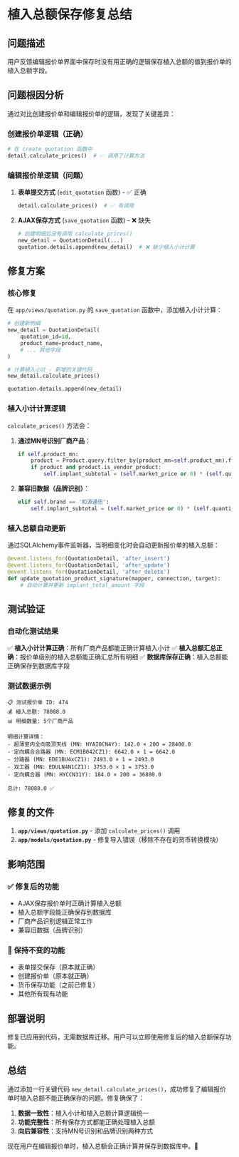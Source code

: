 # 植入总额保存修复总结

## 问题描述
用户反馈编辑报价单界面中保存时没有用正确的逻辑保存植入总额的值到报价单的植入总额字段。

## 问题根因分析

通过对比创建报价单和编辑报价单的逻辑，发现了关键差异：

### 创建报价单逻辑（正确）
```python
# 在 create_quotation 函数中
detail.calculate_prices()  # ✅ 调用了计算方法
```

### 编辑报价单逻辑（问题）
1. **表单提交方式** (`edit_quotation` 函数) - ✅ 正确
   ```python
   detail.calculate_prices()  # ✅ 有调用
   ```

2. **AJAX保存方式** (`save_quotation` 函数) - ❌ 缺失
   ```python
   # 创建明细后没有调用 calculate_prices()
   new_detail = QuotationDetail(...)
   quotation.details.append(new_detail)  # ❌ 缺少植入小计计算
   ```

## 修复方案

### 核心修复
在 `app/views/quotation.py` 的 `save_quotation` 函数中，添加植入小计计算：

```python
# 创建新明细
new_detail = QuotationDetail(
    quotation_id=id,
    product_name=product_name,
    # ... 其他字段
)

# 计算植入小计 - 新增的关键代码
new_detail.calculate_prices()

quotation.details.append(new_detail)
```

### 植入小计计算逻辑
`calculate_prices()` 方法会：

1. **通过MN号识别厂商产品**：
   ```python
   if self.product_mn:
       product = Product.query.filter_by(product_mn=self.product_mn).first()
       if product and product.is_vendor_product:
           self.implant_subtotal = (self.market_price or 0) * (self.quantity or 0)
   ```

2. **兼容旧数据（品牌识别）**：
   ```python
   elif self.brand == '和源通信':
       self.implant_subtotal = (self.market_price or 0) * (self.quantity or 0)
   ```

### 植入总额自动更新
通过SQLAlchemy事件监听器，当明细变化时会自动更新报价单的植入总额：

```python
@event.listens_for(QuotationDetail, 'after_insert')
@event.listens_for(QuotationDetail, 'after_update') 
@event.listens_for(QuotationDetail, 'after_delete')
def update_quotation_product_signature(mapper, connection, target):
    # 自动计算并更新 implant_total_amount 字段
```

## 测试验证

### 自动化测试结果
✅ **植入小计计算正确**：所有厂商产品都能正确计算植入小计
✅ **植入总额汇总正确**：报价单级别的植入总额能正确汇总所有明细
✅ **数据库保存正确**：植入总额能正确保存到数据库字段

### 测试数据示例
```
📋 测试报价单 ID: 474
💰 植入总额: 78088.0
📊 明细数量: 5个厂商产品

明细计算详情：
- 超薄室内全向吸顶天线 (MN: HYAIOCN4Y): 142.0 × 200 = 28400.0
- 定向耦合合路器 (MN: ECM1B042CZ1): 6642.0 × 1 = 6642.0
- 分路器 (MN: EDE1BU4xCZ1): 2493.0 × 1 = 2493.0
- 双工器 (MN: EDULN4N1CZ1): 3753.0 × 1 = 3753.0
- 定向耦合器 (MN: HYCCN31Y): 184.0 × 200 = 36800.0

总计: 78088.0 ✅
```

## 修复的文件

1. **`app/views/quotation.py`** - 添加 `calculate_prices()` 调用
2. **`app/models/quotation.py`** - 修复导入错误（移除不存在的货币转换模块）

## 影响范围

### ✅ 修复后的功能
- AJAX保存报价单时正确计算植入总额
- 植入总额字段能正确保存到数据库
- 厂商产品识别逻辑正常工作
- 兼容旧数据（品牌识别）

### 🔄 保持不变的功能
- 表单提交保存（原本就正确）
- 创建报价单（原本就正确）
- 货币保存功能（之前已修复）
- 其他所有现有功能

## 部署说明

修复已应用到代码，无需数据库迁移。用户可以立即使用修复后的植入总额保存功能。

## 总结

通过添加一行关键代码 `new_detail.calculate_prices()`，成功修复了编辑报价单时植入总额不能正确保存的问题。修复确保了：

1. **数据一致性**：植入小计和植入总额计算逻辑统一
2. **功能完整性**：所有保存方式都能正确处理植入总额
3. **向后兼容性**：支持MN号识别和品牌识别两种方式

现在用户在编辑报价单时，植入总额会正确计算并保存到数据库中。🎉 